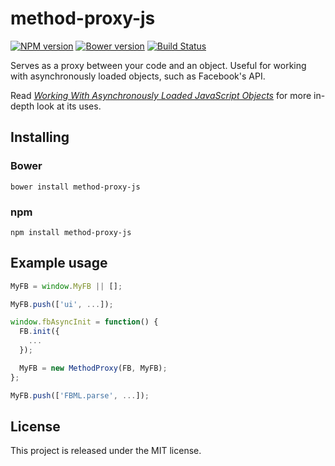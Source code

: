 # method-proxy-js

[![NPM version](https://badge.fury.io/js/method-proxy-js.png)](http://badge.fury.io/js/method-proxy-js)
[![Bower version](https://badge.fury.io/bo/method-proxy-js.svg)](http://badge.fury.io/bo/method-proxy-js)
[![Build Status](https://travis-ci.org/causes/method-proxy-js.png)](https://travis-ci.org/causes/method-proxy-js)

Serves as a proxy between your code and an object. Useful for working with
asynchronously loaded objects, such as Facebook's API.

Read <cite>[Working With Asynchronously Loaded JavaScript Objects][blog]</cite>
for more in-depth look at its uses.

[blog]: http://causes.github.io/blog/2013/05/28/working-with-asynchronously-loaded-javascript-objects/

## Installing

### Bower

    bower install method-proxy-js

### npm

    npm install method-proxy-js

## Example usage

```javascript
MyFB = window.MyFB || [];

MyFB.push(['ui', ...]);

window.fbAsyncInit = function() {
  FB.init({
    ...
  });

  MyFB = new MethodProxy(FB, MyFB);
};

MyFB.push(['FBML.parse', ...]);
```

## License

This project is released under the MIT license.
